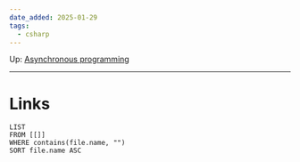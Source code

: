 ```yaml
---
date_added: 2025-01-29
tags:
  - csharp
---
```

Up: [Asynchronous programming](Asynchronous%20programming.md)
___
 
# Links
```dataview
LIST
FROM [[]]
WHERE contains(file.name, "")
SORT file.name ASC
```
